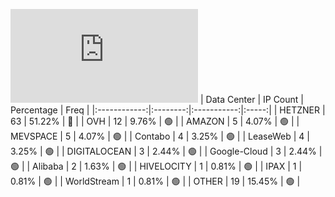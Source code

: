 ![Diagramm](https://github.com/obajay/StateSync-snapshots/blob/main/Projects/Dymension/1/README.md)
| Data Center | IP Count | Percentage | Freq |
|:------------:|:--------:|:-----------:|:-----:|
| HETZNER | 63 | 51.22% | 🔴 |
| OVH | 12 | 9.76% | 🟢 |
| AMAZON | 5 | 4.07% | 🟢 |
| MEVSPACE | 5 | 4.07% | 🟢 |
| Contabo | 4 | 3.25% | 🟢 |
| LeaseWeb | 4 | 3.25% | 🟢 |
| DIGITALOCEAN | 3 | 2.44% | 🟢 |
| Google-Cloud | 3 | 2.44% | 🟢 |
| Alibaba | 2 | 1.63% | 🟢 |
| HIVELOCITY | 1 | 0.81% | 🟢 |
| IPAX | 1 | 0.81% | 🟢 |
| WorldStream | 1 | 0.81% | 🟢 |
| OTHER | 19 | 15.45% | 🟢 |